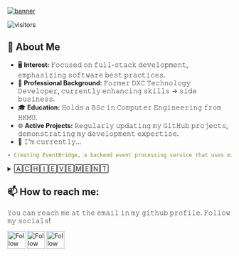
[<img src="https://github.com/lamkaichim/lamkaichim/blob/main/banner.gif" alt="banner" title="banner"/>](https://www.linkedin.com/in/lamkaichim/)

![visitors](https://vbr.nathanchung.dev/badge?page_id=lamkaichim&color=white&logo=github&style=plastic&text=VISITORS)

## :book: About Me
- 🖥 **Interest:** 𝙵𝚘𝚌𝚞𝚜𝚎𝚍 𝚘𝚗 𝚏𝚞𝚕𝚕-𝚜𝚝𝚊𝚌𝚔 𝚍𝚎𝚟𝚎𝚕𝚘𝚙𝚖𝚎𝚗𝚝, 𝚎𝚖𝚙𝚑𝚊𝚜𝚒𝚣𝚒𝚗𝚐 𝚜𝚘𝚏𝚝𝚠𝚊𝚛𝚎 𝚋𝚎𝚜𝚝 𝚙𝚛𝚊𝚌𝚝𝚒𝚌𝚎𝚜.
- 💼 **Professional Background:** 𝙵𝚘𝚛𝚖𝚎𝚛 𝙳𝚇𝙲 𝚃𝚎𝚌𝚑𝚗𝚘𝚕𝚘𝚐𝚢 𝙳𝚎𝚟𝚎𝚕𝚘𝚙𝚎𝚛, 𝚌𝚞𝚛𝚛𝚎𝚗𝚝𝚕𝚢 𝚎𝚗𝚑𝚊𝚗𝚌𝚒𝚗𝚐 𝚜𝚔𝚒𝚕𝚕𝚜 -> 𝚜𝚒𝚍𝚎 𝚋𝚞𝚜𝚒𝚗𝚎𝚜𝚜.
- 🎓 **Education:** 𝙷𝚘𝚕𝚍𝚜 𝚊 𝙱𝚂𝚌 𝚒𝚗 𝙲𝚘𝚖𝚙𝚞𝚝𝚎𝚛 𝙴𝚗𝚐𝚒𝚗𝚎𝚎𝚛𝚒𝚗𝚐 𝚏𝚛𝚘𝚖 𝙷𝙺𝙼𝚄.
- 🌐 **Active Projects:** 𝚁𝚎𝚐𝚞𝚕𝚊𝚛𝚕𝚢 𝚞𝚙𝚍𝚊𝚝𝚒𝚗𝚐 𝚖𝚢 𝙶𝚒𝚝𝙷𝚞𝚋 𝚙𝚛𝚘𝚓𝚎𝚌𝚝𝚜, 𝚍𝚎𝚖𝚘𝚗𝚜𝚝𝚛𝚊𝚝𝚒𝚗𝚐 𝚖𝚢 𝚍𝚎𝚟𝚎𝚕𝚘𝚙𝚖𝚎𝚗𝚝 𝚎𝚡𝚙𝚎𝚛𝚝𝚒𝚜𝚎.
- 🔨 𝙸'𝚖 𝚌𝚞𝚛𝚛𝚎𝚗𝚝𝚕𝚢...
```yaml
- Creating EventBridge, a backend event processing service that uses microservices architecture to ensure efficient data flow and system responsiveness.
```
<details>
  
  <summary>🄰🄲🄷🄸🄴🅅🄴🄼🄴🄽🅃</summary>
<!-- achivement description
  icons
some statics 
  websites-->
  
  <!--START_SECTION:activity-->
  
<p align="center" style="display: flex; justify-content: center; align-items: center; flex-wrap: wrap;">
  <!--START_SECTION:activity-->
  <!--END_SECTION:activity-->
    <img src="https://github-readme-stats.vercel.app/api/top-langs/?username=lamkaichim&hide_langs_below=1&theme=default&line_height=27&layout=compact" style="margin: 10px;" />
    <img src="https://github-readme-stats.vercel.app/api?username=lamkaichim&show_icons=true&count_private=true&include_all_commits=true&line_height=21" alt="lam kai chim's Github Stats" style="margin: 10px;" />
    <img src="https://github-profile-trophy.vercel.app/?username=lamkaichim&row=2&column=3&theme=oldie" alt="lamkaichim's Github Trophy" style="margin: 10px;" />
</p>
</details>

## 📫 **How to reach me:**
𝚈𝚘𝚞 𝚌𝚊𝚗 𝚛𝚎𝚊𝚌𝚑 𝚖𝚎 𝚊𝚝 𝚝𝚑𝚎 𝚎𝚖𝚊𝚒𝚕 𝚒𝚗 𝚖𝚢 𝚐𝚒𝚝𝚑𝚞𝚋 𝚙𝚛𝚘𝚏𝚒𝚕𝚎. 𝙵𝚘𝚕𝚕𝚘𝚠 𝚖𝚢 𝚜𝚘𝚌𝚒𝚊𝚕𝚜!

[<img src="https://github.com/lamkaichim/lamkaichim/blob/main/Social/linkedin.png" height="40em" align="center" alt="Follow Raymo111 on LinkedIn" title="Follow Raymo111 on LinkedIn"/>](https://linkedin.com/in/lamkaichim)
[<img src="https://github.com/lamkaichim/lamkaichim/blob/main/Social/twitter.svg" height="40em" align="center" alt="Follow Raym0111 on Twitter" title="Follow Raymo111 on Twitter"/>](https://twitter.com/)
[<img src="https://github.com/lamkaichim/lamkaichim/blob/main/Social/instagram.svg" height="40em" align="center" alt="Follow Raymo111 on Instagram" title="Follow Raymo111 on Instagram"/>](https://instagram.com/Stephenlkc_)









